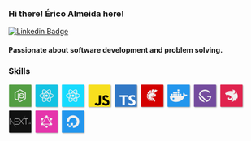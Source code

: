 ### Hi there! **Érico Almeida** here!

[![Linkedin Badge](https://img.shields.io/badge/-Erico%20Almeida-6633cc?style=flat-square&logo=Linkedin&logoColor=white&link=https://www.linkedin.com/in/almeidaerico/)](https://www.linkedin.com/in/almeidaerico/)

#### Passionate about software development and problem solving.

### Skills

<p align="left">
  <img src="./assets/NodeJS.svg" width="48" alt="NodeJS" />
  <img src="./assets/ReactJS.svg" width="48" alt="NodeJS" />
  <img src="./assets/ReactNative.svg" width="48" alt="NodeJS" />
  <img src="./assets/Javascript.svg" width="48" alt="NodeJS" />
  <img src="./assets/Typescript.svg" width="48" alt="NodeJS" />
  <img src="./assets/Delphi.svg" width="48" alt="NodeJS" />
  <img src="./assets/Docker.svg" width="48" alt="NodeJS" />
  <img src="./assets/Gatsby.svg" width="48" alt="NodeJS" />
  <img src="./assets/NestJS.svg" width="48" alt="NodeJS" />
  <img src="./assets/NextJS.svg" width="48" alt="NodeJS" />
  <img src="./assets/GraphQL.svg" width="48" alt="NodeJS" />
  <img src="./assets/DigitalOcean.svg" width="48" alt="NodeJS" />
</p>
